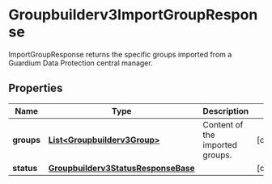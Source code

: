 

# Groupbuilderv3ImportGroupResponse

ImportGroupResponse returns the specific groups imported from a Guardium Data Protection central manager.

## Properties

| Name | Type | Description | Notes |
|------------ | ------------- | ------------- | -------------|
|**groups** | [**List&lt;Groupbuilderv3Group&gt;**](Groupbuilderv3Group.md) | Content of the imported groups. |  [optional] |
|**status** | [**Groupbuilderv3StatusResponseBase**](Groupbuilderv3StatusResponseBase.md) |  |  [optional] |



